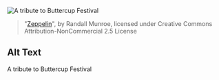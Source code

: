 ![A tribute to Buttercup Festival](https://imgs.xkcd.com/comics/zeppelin.jpg)
> "[Zeppelin](https://xkcd.com/73/)", by Randall Munroe, licensed under Creative Commons Attribution-NonCommercial 2.5 License

## Alt Text
A tribute to Buttercup Festival
